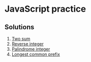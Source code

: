 # JavaScript practice

## Solutions

1. [Two sum](src/two-sum/index.js)
2. [Reverse integer](src/reverse-integer/index.js)
3. [Palindrome integer](src/palindrome-integer/index.js)
4. [Longest common prefix](src/longest-common-prefix/index.js)
